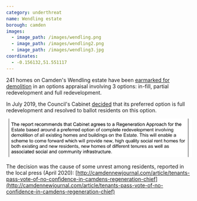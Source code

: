 ```yaml
---
category: underthreat
name: Wendling estate 
borough: camden
images:
  - image_path: /images/wendling.png
  - image_path: /images/wendling2.png
  - image_path: /images/wendling3.jpg
coordinates: 
  - -0.156132,51.551117
---
```

241 homes on Camden's Wendling estate have been [earmarked for demolition](https://www.camden.gov.uk/wendling-estate-and-st-stephens-close) in an options appraisal involving 3 options: in-fill, partial redevelopment and full redevelopment.  

In July 2019, the Council's Cabinet [decided](http://democracy.camden.gov.uk/documents/s81826/12%20The%20Future%20of%20Wendling%20Estate.pdf) that its preferred option is full redevelopment and resolved to ballot residents on this option.

![](/images/preferred.png)

The decision was the cause of some unrest among residents, reported in the local press (April 2020): 
[http://camdennewjournal.com/article/tenants-pass-vote-of-no-confidence-in-camdens-regeneration-chief](http://camdennewjournal.com/article/tenants-pass-vote-of-no-confidence-in-camdens-regeneration-chief)
